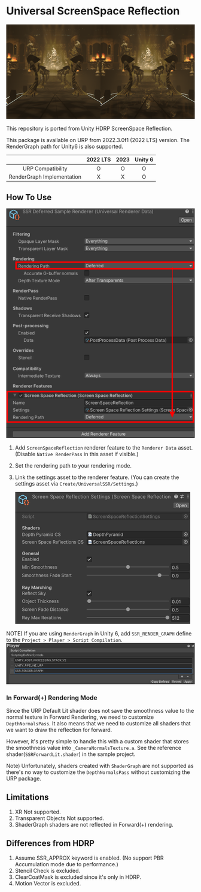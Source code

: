 # Universal ScreenSpace Reflection
![SSR Sample](./Documentation~/SSR.png)

This repository is ported from Unity HDRP ScreenSpace Reflection.

This package is available on URP from 2022.3.0f1 (2022 LTS) version.
The RenderGraph path for Unity6 is also supported.

||2022 LTS|2023|Unity 6|
|:---:|:---:|:---:|:---:|
|URP Compatibility|O|O|O|
|RenderGraph Implementation|X|X|O|

## How To Use

![HowToUse](./Documentation~/HowToUse.png)

1. Add `ScreenSpaceReflection` renderer feature to the `Renderer Data` asset. (Disable `Native RenderPass` in this asset if visible.)
2. Set the rendering path to your rendering mode.
3. Link the settings asset to the renderer feature.
(You can create the settings asset via `Create/UniversalSSR/Settings`.)

    ![HowToUse_Settings](./Documentation~/HowToUse_Settings.png)

NOTE) If you are using `RenderGraph` in Unity 6, add `SSR_RENDER_GRAPH` define to the `Project > Player > Script Compilation`.
![RenderGraph Define](./Documentation~/RenderGraphDefine.png)



### In Forward(+) Rendering Mode

Since the URP Default Lit shader does not save the smoothness value to the normal texture in Forward Rendering, we need to customize `DepthNormalsPass`. It also means that we need to customize all shaders that we want to draw the reflection for forward.

However, it's pretty simple to handle this with a custom shader that stores the smoothness value into `_CameraNormalsTexture.a`.
See the reference shader(`SSRForwardLit.shader`) in the sample project.

Note) Unfortunately, shaders created with `ShaderGraph` are not supported as there's no way to customize the `DepthNormalsPass` without customizing the URP package.


## Limitations

1. XR Not supported.
2. Transparent Objects Not supported.
3. ShaderGraph shaders are not reflected in Forward(+) rendering.

## Differences from HDRP

1. Assume SSR_APPROX keyword is enabled. (No support PBR Accumulation mode due to performance.)
2. Stencil Check is excluded.
3. ClearCoatMask is excluded since it's only in HDRP.
4. Motion Vector is excluded.
